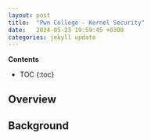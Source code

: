 ```yaml
---
layout: post
title:  "Pwn College - Kernel Security"
date:   2024-05-23 19:59:45 +0300
categories: jekyll update
---
```


**Contents**
* TOC
{:toc}
## Overview

## Background


